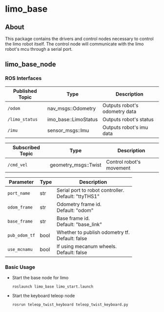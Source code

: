 # limo_base

## About
This package contains the drivers and control nodes necessary to control the limo robot itself. The control node will communicate with the limo robot's mcu through a serial port.

## limo_base_node
### ROS Interfaces
| Published Topic | Type                 | Description                   |
| --------------- | -------------------- | ----------------------------- |
| `/odom`         | nav_msgs::Odometry   | Outputs robot's odometry data |
| `/limo_status`  | imo_base::LimoStatus | Outputs robot's status        |
| `/imu`          | sensor_msgs::Imu     | Outputs robot's imu data      |

| Subscribed Topic | Type                 | Description              |
| ---------------- | -------------------- | ------------------------ |
| `/cmd_vel`       | geometry_msgs::Twist | Control robot's movement |

| Parameter     | Type | Description                                             |
| ------------- | ---- | ------------------------------------------------------- |
| `port_name`   | str  | Serial port to robot controller.<br/>Default: "ttyTHS1" |
| `odom_frame`  | str  | Odometry frame id.<br />Default: "odom"                 |
| `base_frame`  | str  | Base frame id.<br/>Default: "base_link"<br/>            |
| `pub_odom_tf` | bool | Whether to publish odometry tf.<br />Default: false     |
| `use_mcnamu`  | bool | If using mecanum wheels.<br />Default: false            |

### Basic Usage
* Start the base node for limo
    ```
    roslaunch limo_base limo_start.launch
    ```


* Start the keyboard teleop node
    ```
    rosrun teleop_twist_keyboard teleop_twist_keyboard.py 
    ```